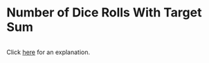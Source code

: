 # Number of Dice Rolls With Target Sum 

~~~java

~~~

Click [here](Explanation.md) for an explanation.


